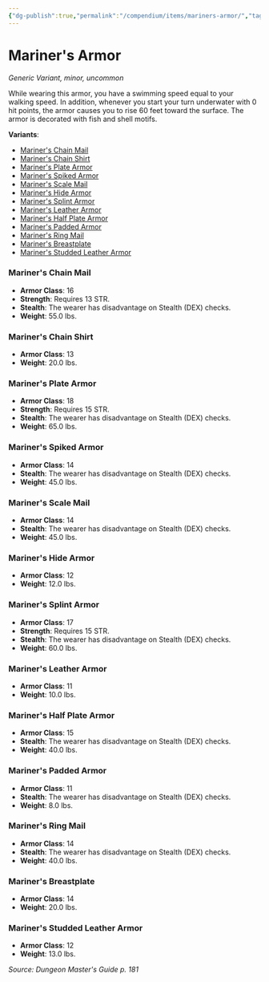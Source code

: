 ```yaml
---
{"dg-publish":true,"permalink":"/compendium/items/mariners-armor/","tags":["compendium/src/5e/dmg","item/rarity/uncommon","item/tier/minor","item/wondrous/wondrous-item"]}
---
```


# Mariner's Armor
*Generic Variant, minor, uncommon*  


While wearing this armor, you have a swimming speed equal to your walking speed. In addition, whenever you start your turn underwater with 0 hit points, the armor causes you to rise 60 feet toward the surface. The armor is decorated with fish and shell motifs.

**Variants**:
- [Mariner's Chain Mail](#Mariner's%20Chain%20Mail)
- [Mariner's Chain Shirt](#Mariner's%20Chain%20Shirt)
- [Mariner's Plate Armor](#Mariner's%20Plate%20Armor)
- [Mariner's Spiked Armor](#Mariner's%20Spiked%20Armor)
- [Mariner's Scale Mail](#Mariner's%20Scale%20Mail)
- [Mariner's Hide Armor](#Mariner's%20Hide%20Armor)
- [Mariner's Splint Armor](#Mariner's%20Splint%20Armor)
- [Mariner's Leather Armor](#Mariner's%20Leather%20Armor)
- [Mariner's Half Plate Armor](#Mariner's%20Half%20Plate%20Armor)
- [Mariner's Padded Armor](#Mariner's%20Padded%20Armor)
- [Mariner's Ring Mail](#Mariner's%20Ring%20Mail)
- [Mariner's Breastplate](#Mariner's%20Breastplate)
- [Mariner's Studded Leather Armor](#Mariner's%20Studded%20Leather%20Armor)

### Mariner's Chain Mail

- **Armor Class**: 16
- **Strength**: Requires 13 STR.
- **Stealth**: The wearer has disadvantage on Stealth (DEX) checks.
- **Weight**: 55.0 lbs.

### Mariner's Chain Shirt

- **Armor Class**: 13
- **Weight**: 20.0 lbs.

### Mariner's Plate Armor

- **Armor Class**: 18
- **Strength**: Requires 15 STR.
- **Stealth**: The wearer has disadvantage on Stealth (DEX) checks.
- **Weight**: 65.0 lbs.

### Mariner's Spiked Armor

- **Armor Class**: 14
- **Stealth**: The wearer has disadvantage on Stealth (DEX) checks.
- **Weight**: 45.0 lbs.

### Mariner's Scale Mail

- **Armor Class**: 14
- **Stealth**: The wearer has disadvantage on Stealth (DEX) checks.
- **Weight**: 45.0 lbs.

### Mariner's Hide Armor

- **Armor Class**: 12
- **Weight**: 12.0 lbs.

### Mariner's Splint Armor

- **Armor Class**: 17
- **Strength**: Requires 15 STR.
- **Stealth**: The wearer has disadvantage on Stealth (DEX) checks.
- **Weight**: 60.0 lbs.

### Mariner's Leather Armor

- **Armor Class**: 11
- **Weight**: 10.0 lbs.

### Mariner's Half Plate Armor

- **Armor Class**: 15
- **Stealth**: The wearer has disadvantage on Stealth (DEX) checks.
- **Weight**: 40.0 lbs.

### Mariner's Padded Armor

- **Armor Class**: 11
- **Stealth**: The wearer has disadvantage on Stealth (DEX) checks.
- **Weight**: 8.0 lbs.

### Mariner's Ring Mail

- **Armor Class**: 14
- **Stealth**: The wearer has disadvantage on Stealth (DEX) checks.
- **Weight**: 40.0 lbs.

### Mariner's Breastplate

- **Armor Class**: 14
- **Weight**: 20.0 lbs.

### Mariner's Studded Leather Armor

- **Armor Class**: 12
- **Weight**: 13.0 lbs.


*Source: Dungeon Master's Guide p. 181*